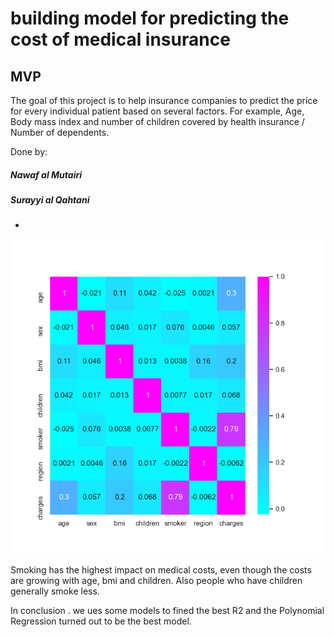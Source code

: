 # building model for predicting the cost of medical insurance

## MVP
The goal of this project is to help insurance companies to predict the price for every individual patient based on several factors.
For example, Age, Body mass index and number of children covered by health insurance / Number of dependents. 

Done by:

##### Nawaf al Mutairi

##### Surayyi al Qahtani

*

![](https://github.com/Surayyi/Regression-Medical-Insurance-Cost/blob/main/Heat%20Map.png)

Smoking has the highest impact on medical costs, even though the costs are growing with age, bmi and children.
Also people who have children generally smoke less. 

In conclusion . we ues some models to fined the best R2 and the Polynomial Regression turned out to be the best model. 
